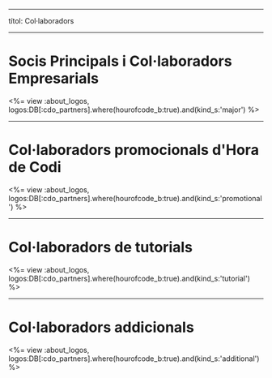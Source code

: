* * *

títol: Col·laboradors

* * *

# Socis Principals i Col·laboradors Empresarials

<%= view :about_logos, logos:DB[:cdo_partners].where(hourofcode_b:true).and(kind_s:'major') %>

* * *

# Col·laboradors promocionals d'Hora de Codi

<%= view :about_logos, logos:DB[:cdo_partners].where(hourofcode_b:true).and(kind_s:'promotional') %>

* * *

# Col·laboradors de tutorials

<%= view :about_logos, logos:DB[:cdo_partners].where(hourofcode_b:true).and(kind_s:'tutorial') %>

* * *

# Col·laboradors addicionals

<%= view :about_logos, logos:DB[:cdo_partners].where(hourofcode_b:true).and(kind_s:'additional') %>